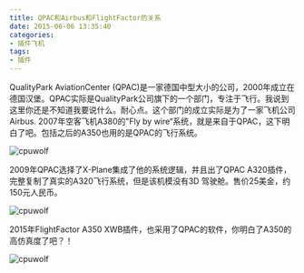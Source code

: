 ```yaml
---
title: QPAC和Airbus和FlightFactor的关系
date: 2015-06-06 13:35:40
categories:
- 插件飞机
tags:
- 插件
---
```





QualityPark AviationCenter (QPAC)是一家德国中型大小的公司，2000年成立在德国汉堡。QPAC实际是QualityPark公司旗下的一个部门，专注于飞行。我说到这里你还是不知道我要说什么。耐心点。这个部门的成立实际是为了一家飞机公司Airbus.
2007年空客飞机A380的"Fly by wire“系统，就是来自于QPAC，这下明白了吧。包括之后的A350也用的是QPAC的飞行系统。


![cpuwolf](/images/data/attachment/201506/06/212042h1bh99abhhvsw1ps.png)

2009年QPAC选择了X-Plane集成了他的系统逻辑，并且出了QPAC A320插件，完整复制了真实的A320飞行系统，但是该机模没有3D 驾驶舱。售价25美金，约150元人民币。

![cpuwolf](/images/data/attachment/201506/06/221241amqewwes1bgals1m.jpg)


2015年FlightFactor A350 XWB插件，也采用了QPAC的软件，你明白了A350的高仿真度了吧？！

![cpuwolf](/images/data/attachment/201506/06/213532v028aclm3oac332f.jpg)


